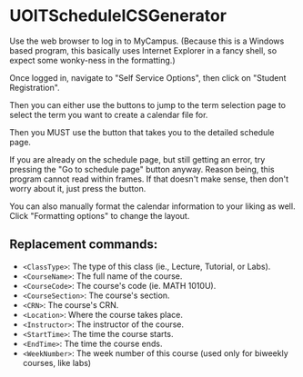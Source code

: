 # UOITScheduleICSGenerator
Use the web browser to log in to MyCampus.
(Because this is a Windows based program, this basically uses Internet Explorer in a fancy shell, so expect some wonky-ness in the formatting.)


Once logged in, navigate to "Self Service Options", then click on "Student Registration".

Then you can either use the buttons to jump to the term selection page to select the term you want to create a calendar file for.

Then you MUST use the button that takes you to the detailed schedule page.

If you are already on the schedule page, but still getting an error, try pressing the "Go to schedule page" button anyway.
Reason being, this program cannot read within frames. If that doesn't make sense, then don't worry about it, just press the button.

You can also manually format the calendar information to your liking as well.
Click "Formatting options" to change the layout.

## Replacement commands:
* `<ClassType>`: The type of this class (ie., Lecture, Tutorial, or Labs).
* `<CourseName>`: The full name of the course.
* `<CourseCode>`: The course's code (ie. MATH 1010U).
* `<CourseSection>`: The course's section.
* `<CRN>`: The course's CRN.
* `<Location>`: Where the course takes place.
* `<Instructor>`: The instructor of the course.
* `<StartTime>`: The time the course starts.
* `<EndTime>`: The time the course ends.
* `<WeekNumber>`: The week number of this course (used only for biweekly courses, like labs)
